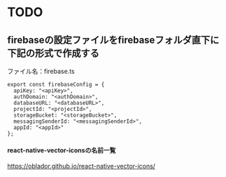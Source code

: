 # TODO <br>
## firebaseの設定ファイルをfirebaseフォルダ直下に下記の形式で作成する <br>
ファイル名：firebase.ts
```
export const firebaseConfig = {
  apiKey: "<apiKey>",
  authDomain: "<authDomain>",
  databaseURL: "<databaseURL>",
  projectId: "<projectId>",
  storageBucket: "<storageBucket>",
  messagingSenderId: "<messagingSenderId>",
  appId: "<appId>"
};
```


#### react-native-vector-iconsの名前一覧 <br>
https://oblador.github.io/react-native-vector-icons/